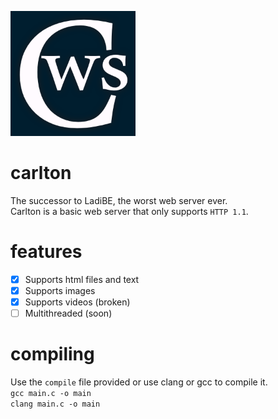 <img src="https://github.com/apladi/carlton/blob/main/carlton.png?raw=true" width="200" height="200"> </img>
# carlton  
The successor to LadiBE, the worst web server ever.  
Carlton is a basic web server that only supports `HTTP 1.1`.  
# features  
- [x] Supports html files and text  
- [x] Supports images  
- [x] Supports videos (broken)   
- [ ] Multithreaded (soon)  
# compiling  
Use the `compile` file provided or use clang or gcc to compile it.  
`gcc main.c -o main`  
`clang main.c -o main`  
